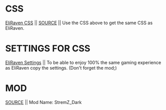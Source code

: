 # CSS
[EliRaven CSS](https://github.com/EliaRaven/Krunker-Settings/blob/main/main_custom.css) || [SOURCE](https://whuuayu.github.io/lemonfish-css/main_custom.css=) || 
Use the CSS above to get the same CSS as EliRaven.

# SETTINGS FOR CSS
[EliRaven Settings](https://github.com/EliaRaven/Krunker-Settings/blob/main/settings_for_css) ||
To be able to enjoy 100% the same gaming experience as EliRaven copy the settings.
(Don't forget the mod;)

# MOD
[SOURCE](https://krunker.io/?mod=StremZ_Dark) || Mod Name: StremZ_Dark

